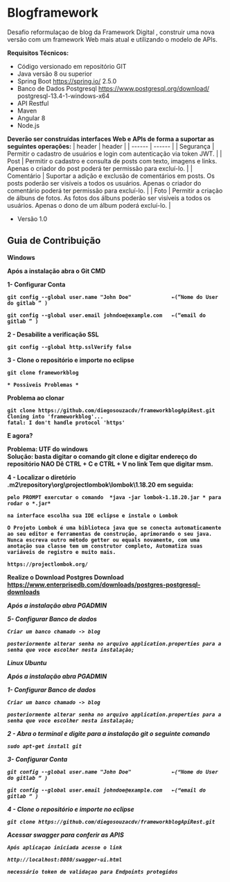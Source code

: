 # Blogframework

Desafio reformulaçao de blog da Framework Digital , construir uma nova versão com um framework Web mais atual e utilizando o modelo de APIs.

**Requisitos Técnicos:**

- Código versionado em repositório GIT
- Java versão 8 ou superior
- Spring Boot https://spring.io/  2.5.0
- Banco de Dados Postgresql https://www.postgresql.org/download/   postgresql-13.4-1-windows-x64
- API Restful
- Maven
- Angular 8
- Node.js 

**Deverão ser construídas interfaces Web e APIs de forma a suportar as seguintes operações:**
| header | header |
| ------ | ------ |
| Segurança | Permitir o cadastro de usuários e login com autenticação via token JWT. |
| Post | Permitir o cadastro e consulta de posts com texto, imagens e links. Apenas o criador do post poderá ter permissão para excluí-lo. |
| Comentário | Suportar a adição e exclusão de comentários em posts. Os posts poderão ser visíveis a todos os usuários. Apenas o criador do comentário poderá ter permissão para excluí-lo. |
| Foto | Permitir a criação de álbuns de fotos. As fotos dos álbuns poderão ser visíveis a todos os usuários. Apenas o dono de um álbum poderá excluí-lo. |

* Versão 1.0

## Guia de Contribuição


 <b>Windows</b>

   
<b>Após a instalação abra o Git CMD<b>

<b>1- Configurar Conta</b>

    git config --global user.name "John Doe"             ←(“Nome do User do gitlab ” )
 
    git config --global user.email johndoe@example.com   ←(“email do gitlab ” )

<b>2 - Desabilite a verificação SSL</b>

    git config --global http.sslVerify false
    
<b>3 - Clone o repositório e importe no eclipse</b> 

    git clone frameworkblog

    * Possiveis Problemas *

Problema ao clonar

    git clone https://github.com/diegosouzacdv/frameworkblogApiRest.git
    Cloning into 'frameworkblog'...
    fatal: I don't handle protocol 'https'

E agora? 

<b>Problema:</b> UTF do windows  
<b>Solução:</b> basta digitar o comando git clone e digitar endereço do repositório
    NAO Dê CTRL + C e CTRL + V no link
    Tem que digitar msm.
    
 <b>4 - Localizar o diretório .m2\repository\org\projectlombok\lombok\1.18.20 em seguida:
 
    pelo PROMPT exercutar o comando  *java -jar lombok-1.18.20.jar * para rodar o *.jar* 

    na interface escolha sua IDE eclipse e instale o Lombok

    O Projeto Lombok é uma biblioteca java que se conecta automaticamente ao seu editor e ferramentas de construção, aprimorando o seu java.
    Nunca escreva outro método getter ou equals novamente, com uma anotação sua classe tem um construtor completo, Automatiza suas variáveis ​​de registro e muito mais.

    https://projectlombok.org/


 Realize o Download Postgres
    Download  https://www.enterprisedb.com/downloads/postgres-postgresql-downloads 


<i>Após a instalação abra PGADMIN<i>

<b>5- Configurar Banco de dados</b>

    Criar um banco chamado -> blog

    posteriormente alterar senha no arquivo application.properties para a senha que voce escolher nesta instalação;
    
<b>Linux Ubuntu</b>

<i>Após a instalação abra PGADMIN<i>

<b>1- Configurar Banco de dados</b>

    Criar um banco chamado -> blog

    posteriormente alterar senha no arquivo application.properties para a senha que voce escolher nesta instalação;



<i>2 - Abra o terminal e digite para a instalação git o seguinte comando</i>

    sudo apt-get install git

<i>3- Configurar Conta</i>

    git config --global user.name "John Doe"             ←(“Nome do User do gitlab ” )
 
    git config --global user.email johndoe@example.com   ←(“email do gitlab ” )
    
<b>4 - Clone o repositório e importe no eclipse</b> 

    git clone https://github.com/diegosouzacdv/frameworkblogApiRest.git
    

<b>Acessar swagger para conferir as APIS</b>

    Após aplicaçao iniciada acesse o link

    http://localhost:8080/swagger-ui.html

    necessário token de validaçao para Endpoints protegidos
